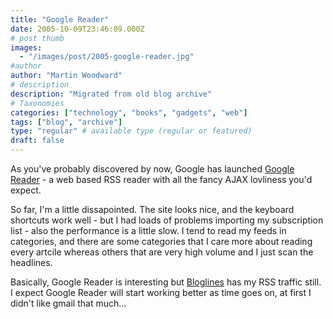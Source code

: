 ```yaml
---
title: "Google Reader"
date: 2005-10-09T23:46:09.000Z
# post thumb
images:
  - "/images/post/2005-google-reader.jpg"
#author
author: "Martin Woodward"
# description
description: "Migrated from old blog archive"
# Taxonomies
categories: ["technology", "books", "gadgets", "web"]
tags: ["blog", "archive"]
type: "regular" # available type (regular or featured)
draft: false
---
```


As you've probably discovered by now, Google has launched [Google Reader](http://www.google.com/reader/) - a web based RSS reader with all the fancy AJAX lovliness you'd expect.

So far, I'm a little dissapointed. The site looks nice, and the keyboard shortcuts work well - but I had loads of problems importing my subscription list - also the performance is a little slow. I tend to read my feeds in categories, and there are some categories that I care more about reading every artcile whereas others that are very high volume and I just scan the headlines.

Basically, Google Reader is interesting but [Bloglines](http://www.bloglines.com) has my RSS traffic still. I expect Google Reader will start working better as time goes on, at first I didn't like gmail that much...
